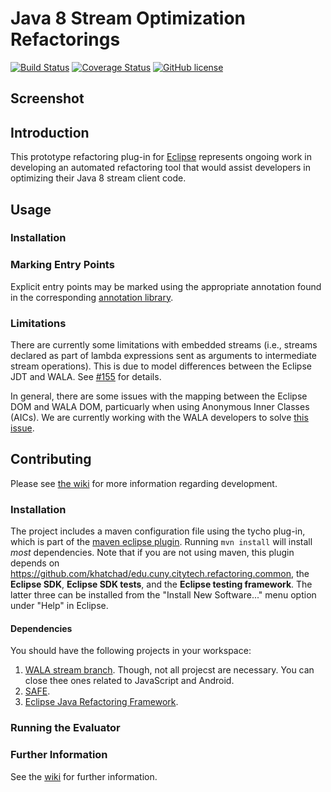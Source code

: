 # Java 8 Stream Optimization Refactorings
[![Build Status](https://travis-ci.com/ponder-lab/Java-8-Stream-Refactoring.svg?token=ysqq4ZuxzD688KNytWSA&branch=master)](https://travis-ci.com/ponder-lab/Java-8-Stream-Refactoring) [![Coverage Status](https://coveralls.io/repos/github/ponder-lab/Java-8-Stream-Refactoring/badge.svg?branch=master&t=mM9zgy)](https://coveralls.io/github/ponder-lab/Java-8-Stream-Refactoring?branch=master) [![GitHub license](https://img.shields.io/badge/license-Eclipse-blue.svg)](https://github.com/khatchadourian-lab/Java-8-Stream-Refactoring/raw/master/LICENSE.txt)

## Screenshot

## Introduction

This prototype refactoring plug-in for [Eclipse](http://eclipse.org) represents ongoing work in developing an automated refactoring tool that would assist developers in optimizing their Java 8 stream client code.

## Usage

### Installation

### Marking Entry Points

Explicit entry points may be marked using the appropriate annotation found in the corresponding [annotation library][annotations].

### Limitations

There are currently some limitations with embedded streams (i.e., streams declared as part of lambda expressions sent as arguments to intermediate stream operations). This is due to model differences between the Eclipse JDT and WALA. See [#155](https://github.com/ponder-lab/Java-8-Stream-Refactoring/issues/155) for details.

In general, there are some issues with the mapping between the Eclipse DOM and WALA DOM, particuarly when using Anonymous Inner Classes (AICs). We are currently working with the WALA developers to solve [this issue](https://github.com/ponder-lab/Java-8-Stream-Refactoring/issues/155).

## Contributing

Please see [the wiki](http://github.com/ponder-lab/Java-8-Stream-Refactoring/wiki) for more information regarding development.

### Installation

The project includes a maven configuration file using the tycho plug-in, which is part of the [maven eclipse plugin](http://www.eclipse.org/m2e/). Running `mvn install` will install *most* dependencies. Note that if you are not using maven, this plugin depends on https://github.com/khatchad/edu.cuny.citytech.refactoring.common, the **Eclipse SDK**, **Eclipse SDK tests**, and the **Eclipse testing framework**. The latter three can be installed from the "Install New Software..." menu option under "Help" in Eclipse.

#### Dependencies

You should have the following projects in your workspace:

1. [WALA stream branch](https://github.com/ponder-lab/WALA/tree/streams). Though, not all projecst are necessary. You can close thee ones related to JavaScript and Android.
1. [SAFE](https://github.com/ponder-lab/safe).
1. [Eclipse Java Refactoring Framework](https://github.com/ponder-lab/Common-Eclipse-Java-Refactoring-Framework).

### Running the Evaluator

[annotations]: https://github.com/ponder-lab/edu.cuny.hunter.streamrefactoring.annotations

### Further Information

See the [wiki][wiki] for further information.

[wiki]: https://github.com/ponder-lab/Java-8-Stream-Refactoring/wiki
